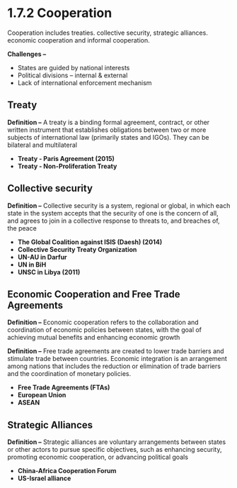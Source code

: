 # 1.7.2 Cooperation

Cooperation includes treaties. collective security, strategic alliances. economic cooperation and informal cooperation.

**Challenges –**

- States are guided by national interests
- Political divisions – internal & external
- Lack of international enforcement mechanism

## Treaty

**Definition –** A treaty is a binding formal agreement, contract, or other written instrument that establishes obligations between two or more subjects of international law (primarily states and IGOs). They can be bilateral and multilateral

- **Treaty - Paris Agreement (2015)**
- **Treaty - Non-Proliferation Treaty**

## Collective security

**Definition –** Collective security is a system, regional or global, in which each state in the system accepts that the security of one is the concern of all, and agrees to join in a collective response to threats to, and breaches of, the peace

- **The Global Coalition against ISIS (Daesh) (2014)**
- **Collective Security Treaty Organization**
- **UN-AU in Darfur**
- **UN in BiH**
- **UNSC in Libya (2011)**
## Economic Cooperation and Free Trade Agreements

**Definition –** Economic cooperation refers to the collaboration and coordination of economic policies between states, with the goal of achieving mutual benefits and enhancing economic growth

**Definition –** Free trade agreements are created to lower trade barriers and stimulate trade between countries. Economic integration is an arrangement among nations that includes the reduction or elimination of trade barriers and the coordination of monetary policies.

- **Free Trade Agreements (FTAs)**
- **European Union**
- **ASEAN**

## Strategic Alliances

**Definition –** Strategic alliances are voluntary arrangements between states or other actors to pursue specific objectives, such as enhancing security, promoting economic cooperation, or advancing political goals

- **China-Africa Cooperation Forum**
- **US-Israel alliance**
